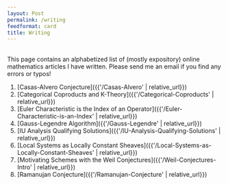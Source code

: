 ```yaml
---
layout: Post
permalink: /writing
feedformat: card
title: Writing
---
```

<br/>
This page contains an alphabetized list of (mostly expository) online mathematics articles I have written. Please send me an email if you find any errors or typos!

1. [Casas-Alvero Conjecture]({{'/Casas-Alvero' | relative_url}})
2. [Categorical Coproducts and K-Theory]({{'/Categorical-Coproducts' | relative_url}})
3. [Euler Characteristic is the Index of an Operator]({{'/Euler-Characteristic-is-an-Index' | relative_url}})
4. [Gauss-Legendre Algorithm]({{'/Gauss-Legendre' | relative_url}})
5. [IU Analysis Qualifying Solutions]({{'/IU-Analysis-Qualifying-Solutions' | relative_url}})
6. [Local Systems as Locally Constant Sheaves]({{'/Local-Systems-as-Locally-Constant-Sheaves' | relative_url}})
7. [Motivating Schemes with the Weil Conjectures]({{'/Weil-Conjectures-Intro' | relative_url}})
8. [Ramanujan Conjecture]({{'/Ramanujan-Conjecture' | relative_url}})


